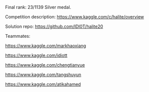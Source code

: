 Final rank: 23/1139 Silver medal.

Competition description: https://www.kaggle.com/c/halite/overview

Solution repo:
https://github.com/IDl0T/halite20 

Teammates: 

https://www.kaggle.com/markhaoxiang

https://www.kaggle.com/idiott

https://www.kaggle.com/chengtianyue

https://www.kaggle.com/tangshuyun

https://www.kaggle.com/atikahamed

